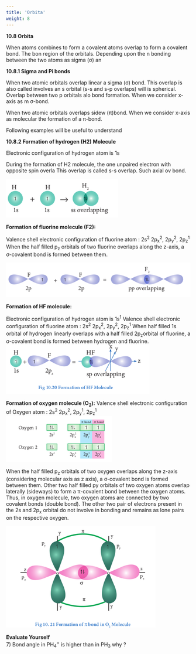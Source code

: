 ```yaml
---
title: 'Orbita'
weight: 8
---
```


  




**10.8 Orbita**

When atoms combines to form a covalent atoms overlap to form a covalent bond. The bon region of the orbitals. Depending upon the n bonding between the two atoms as sigma (σ) an

**10.8.1 Sigma and Pi bonds**

When two atomic orbitals overlap linear a sigma (σ) bond. This overlap is also called involves an s orbital (s-s and s-p overlaps) will is spherical. Overlap between two p orbitals alo bond formation. When we consider x-axis as m σ-bond.

When two atomic orbitals overlaps sidew (π)bond. When we consider x-axis as molecular the formation of a π-bond.

Following examples will be useful to understand

**10.8.2 Formation of hydrogen (H2) Molecule**

Electronic configuration of hydrogen atom is 1s

During the formation of H2 molecule, the one unpaired electron with opposite spin overla This overlap is called s-s overlap. Such axial ov bond.

![](1.png)


**Formation of fluorine molecule (F2):**

Valence shell electronic configuration of fluorine atom : 2s<sup>2</sup> 2p<sub>x</sub><sup>2</sup>, 2p<sub>y</sub><sup>2</sup>, 2p<sub>z</sub><sup>1</sup>
<br>When the half filled p<sub>z</sub> orbitals of two fluorine overlaps along the z-axis, a σ-covalent bond is formed between them.

![](2.png)



**Formation of HF molecule:**

Electronic configuration of hydrogen atom is 1s<sup>1</sup>
Valence shell electronic configuration of fluorine atom : 2s<sup>2</sup> 2p<sub>x</sub><sup>2</sup>, 2p<sub>y</sub><sup>2</sup>, 2p<sub>z</sub><sup>1</sup>
When half filled 1s orbital of hydrogen linearly overlaps with a half filled 2p<sub>z</sub>orbital of fluorine,
a σ-covalent bond is formed between hydrogen and fluorine.
![](3.png)

**Formation of oxygen molecule (O<sub>2</sub>):**
Valence shell electronic configuration of Oxygen atom : 2s<sup>2</sup> 2p<sub>x</sub><sup>2</sup>, 2p<sub>y</sub><sup>1</sup>, 2p<sub>z</sub><sup>1</sup>
![](4.png)

When the half filled p<sub>z</sub> orbitals of two oxygen overlaps along the z-axis (considering
molecular axis as z axis), a σ-covalent bond is formed between them. Other two half filled py
orbitals of two oxygen atoms overlap laterally (sideways) to form a π-covalent bond between the oxygen atoms. Thus, in oxygen molecule, two oxygen atoms are connected by two covalent
bonds (double bond). The other two pair of electrons present in the 2s and 2p<sub>x</sub> orbital do not
involve in bonding and remains as lone pairs on the respective oxygen.

![](5.png)



**Evaluate Yourself**<br>
7) Bond angle in PH<sub>4</sub><sup>+</sup>  is higher than in PH<sub>3</sub> why ?